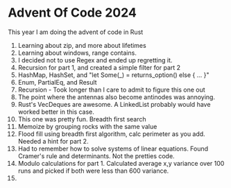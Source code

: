 # Advent Of Code 2024

This year I am doing the advent of code in Rust

1. Learning about zip, and more about lifetimes
2. Learning about windows, range contains.
3. I decided not to use Regex and ended up regretting it.
4. Recursion for part 1, and created a simple filter for part 2
5. HashMap, HashSet, and "let Some(_) = returns_option() else { ... }"
6. Enum, PartialEq, and Result
7. Recursion - Took longer than I care to admit to figure this one out
8. The point where the antennas also become antinodes was annoying.
9. Rust's VecDeques are awesome. A LinkedList probably would have worked better in this case.
10. This one was pretty fun. Breadth first search
11. Memoize by grouping rocks with the same value
12. Flood fill using breadth first algorithm, calc perimeter as you add. Needed a hint for part 2.
13. Had to remember how to solve systems of linear equations. Found Cramer's rule and determinants. Not the pretties code.
14. Modulo calculations for part 1. Calculated average x,y variance over 100 runs and picked if both were less than 600 variance.
15. 